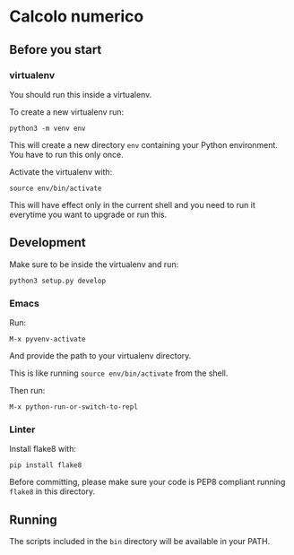 # Calcolo numerico

## Before you start

### virtualenv

You should run this inside a virtualenv.

To create a new virtualenv run:

```
python3 -m venv env
```

This will create a new directory `env` containing your Python environment.
You have to run this only once.

Activate the virtualenv with:

```
source env/bin/activate
```

This will have effect only in the current shell and you need to run it everytime
you want to upgrade or run this.

## Development

Make sure to be inside the virtualenv and run:

```
python3 setup.py develop
```

### Emacs

Run:

```
M-x pyvenv-activate
```

And provide the path to your virtualenv directory.

This is like running `source env/bin/activate` from the shell.

Then run:

```
M-x python-run-or-switch-to-repl
```

### Linter

Install flake8 with:

```
pip install flake8
```

Before committing, please make sure your code is PEP8 compliant running `flake8`
in this directory.

## Running

The scripts included in the `bin` directory will be available in your PATH.
